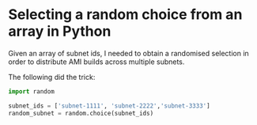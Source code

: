 # Selecting a random choice from an array in Python

Given an array of subnet ids, I needed to obtain a randomised selection in order to distribute AMI builds across multiple subnets.

The following did the trick:

```python
import random

subnet_ids = ['subnet-1111', 'subnet-2222','subnet-3333']
random_subnet = random.choice(subnet_ids)
```
